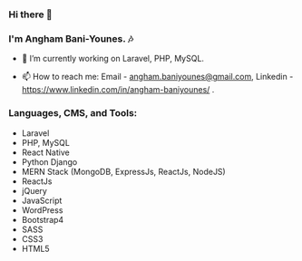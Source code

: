 ### Hi there 👋
### I'm Angham Bani-Younes. 🎶
<!-- ### I'm a trainee at Coding Academy by Orange as a Full-Stack developer. 👩‍💻❤😍 -->
<!-- ### I have a Bachelor of Software Engineering. 😍 -->
<!--
**Angham-Baniyounes/Angham-Baniyounes** is a ✨ _special_ ✨ repository because its `README.md` (this file) appears on your GitHub profile.
Here are some ideas to get you started:
-->
<!-- - 🔭 I’m currently working on Laravel, PHP, MySQL,Python Django, MERN Stack (MongoDB, ExpressJs, ReactJs, NodeJS), ReactJs, jQuery, JavaScript, WordPress, Bootstrap4, SASS, CSS3, HTML5. -->
- 🔭 I’m currently working on Laravel, PHP, MySQL.
<!-- - 🌱 I’m currently learning React-Native. -->
- 📫 How to reach me: Email - angham.baniyounes@gmail.com, Linkedin - https://www.linkedin.com/in/angham-baniyounes/ .
### Languages, CMS, and Tools:
<p>
 <ul>
   <li>Laravel</li>
   <li>PHP, MySQL</li>
   <li>React Native</li>
   <li>Python Django</li>
   <li>MERN Stack (MongoDB, ExpressJs, ReactJs, NodeJS)</li>
   <li>ReactJs</li>
   <li>jQuery</li>
   <li>JavaScript</li>
   <li>WordPress</li>
   <li>Bootstrap4</li>
   <li>SASS</li>
   <li>CSS3</li>
   <li>HTML5</li>
  </ul>
</p>

<!--
<a href="https://github.com/Angham-Baniyounes">
 <img align="center" src="https://github-readme-stats.vercel.app/api/top-langs/?username=Angham-Baniyounes&theme=light&hide_langs_below=1"/>
</a>
-->
<br>
<!--
<a href="https://github.com/Angham-Baniyounes">
 <img align="center" src="https://github-readme-stats.vercel.app/api?username=Angham-Baniyounes&show_icons=true&theme=light&line_height=27" alt="Your's github stats"/>
</a>
-->

<!-- ![alt text](https://i.pinimg.com/originals/a7/8b/38/a78b383ad23b2e299930215d6a7093c6.gif) -->
